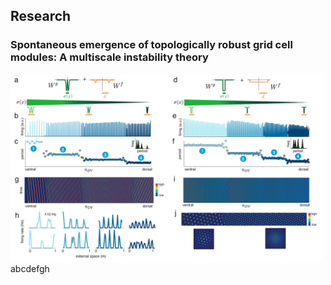 ## Research

### Spontaneous emergence of topologically robust grid cell modules: A multiscale instability theory
<img src="https://github.com/mikailkhona/mikailkhona.github.io/blob/main/content/gridcellmodules.png?raw=true" width="500" height="300" alt="Sublime's custom image"> abcdefgh


